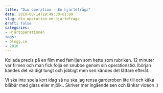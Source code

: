 ```yaml
---
title: "Din operation - En hjärtefråga"
date: 2010-08-14T19:49:30+01:00
slug: din-operation-en-hjartefraga
draft: false
categories:
- Hjärtoperationen
tags:
- blogg.se
- 2010
---
```

Kollade precis på en film med familjen som hette som rubriken. 12 minuter var filmen och man fick följa en snubbe genom sin operationstid. Ibörjan kändes det väldigt tungt och jobbigt men sen kändes det lättare efteråt..  
  
  
Vi ska inte spela kort idag så nu ska jag rensa garderoben lite till och käka blåbär med glass eller mjölk.. Skriver mer ingående sen och länkar videon :)
